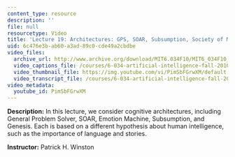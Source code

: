 ```yaml
---
content_type: resource
description: ''
file: null
resourcetype: Video
title: 'Lecture 19: Architectures: GPS, SOAR, Subsumption, Society of Mind'
uid: 6c476e3b-ab60-a3ad-89c0-cde49a2cbdbe
video_files:
  archive_url: http://www.archive.org/download/MIT6.034F10/MIT6_034F10_lec19_300k.mp4
  video_captions_file: /courses/6-034-artificial-intelligence-fall-2010/d8ce003d5df45f9587e6978a42043bb4_PimSbFGrwXM.vtt
  video_thumbnail_file: https://img.youtube.com/vi/PimSbFGrwXM/default.jpg
  video_transcript_file: /courses/6-034-artificial-intelligence-fall-2010/ad66d2f09b3bc313458cf50d41459314_PimSbFGrwXM.pdf
video_metadata:
  youtube_id: PimSbFGrwXM
---
```


**Description:** In this lecture, we consider cognitive architectures, including General Problem Solver, SOAR, Emotion Machine, Subsumption, and Genesis. Each is based on a different hypothesis about human intelligence, such as the importance of language and stories.

**Instructor:** Patrick H. Winston